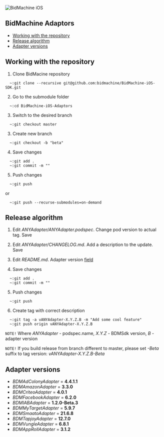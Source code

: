 ![BidMachine iOS](https://appodeal-ios.s3-us-west-1.amazonaws.com/docs/bidmachine.png)

## BidMachine Adaptors

- [Working with the repository](#user-content-working-with-the-repository)
- [Release algorithm](#user-content-release-algorithm)
- [Adapter versions](#user-content-adapter-versions)

## Working with the repository

1. Clone BidMacine repository
```shell
  ~:git clone --recursive git@github.com:bidmachine/BidMachine-iOS-SDK.git
```

2. Go to the submodule folder
```shell
  ~:cd BidMachine-iOS-Adaptors
```

3. Switch to the desired branch
```shell
  ~:git checkout master
```

3. Create new branch
```shell
  ~:git checkout -b "beta"
```

4. Save changes
```shell
  ~:git add .
  ~:git commit -m ""
```

5. Push changes
```shell
  ~:git push
```
or

```shell
  ~:git push --recurse-submodules=on-demand
```

## Release algorithm

1. Edit *ANYAdapter/ANYAdapter.podspec*. Change pod version to actual tag. Save

2. Edit *ANYAdapter/CHANGELOG.md*. Add a description to the update. Save

3. Edit *README.md*. Adapter version [field](#user-content-adapter-versions)

4. Save changes
```shell
  ~:git add .
  ~:git commit -m ""
```

5. Push changes
```shell
  ~:git push
```

6. Create tag with correct description 
```shell
  ~:git tag -a vANYAdapter-X.Y.Z.B -m "Add some cool feature"
  ~:git push origin vANYAdapter-X.Y.Z.B
```
`NOTE!` Where *ANYAdapter* - podspec.name, *X.Y.Z* - BDMSdk version, *B* - adapter version

`NOTE!` If you build release from branch different to master, please set *-Beta* suffix to tag version: *vANYAdapter-X.Y.Z.B-Beta*

## Adapter versions

- *BDMAdColonyAdapter* 	= **4.4.1.1**
- *BDMAmazonAdapter* 	= **3.3.0**
- *BDMCriteoAdapter* 	= **4.0.1**
- *BDMFacebookAdapter* 	= **6.2.0**
- *BDMIABAdapter* 		= **1.2.0-Beta.3**
- *BDMMyTargetAdapter* 	= **5.9.7**
- *BDMSmaatoAdapter* 	= **21.6.8**
- *BDMTapjoyAdapter* 	= **12.7.0**
- *BDMVungleAdapter* 	= **6.8.1**
- *BDMAppRollAdapter*     = **3.1.2**
